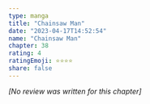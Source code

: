 ```yaml
---
type: manga
title: "Chainsaw Man"
date: "2023-04-17T14:52:54"
name: "Chainsaw Man"
chapter: 38
rating: 4
ratingEmoji: ⭐️⭐️⭐️⭐️
share: false
---
```


_[No review was written for this chapter]_
